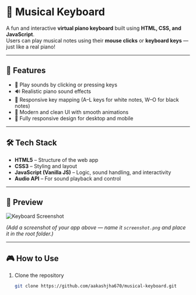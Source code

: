 # 🎵 Musical Keyboard

A fun and interactive **virtual piano keyboard** built using **HTML, CSS, and JavaScript**.  
Users can play musical notes using their **mouse clicks** or **keyboard keys** — just like a real piano!

---

## 🚀 Features

- 🎹 Play sounds by clicking or pressing keys  
- 🔊 Realistic piano sound effects  
- 🧠 Responsive key mapping (A–L keys for white notes, W–O for black notes)  
- 🌈 Modern and clean UI with smooth animations  
- 📱 Fully responsive design for desktop and mobile

---

## 🛠️ Tech Stack

- **HTML5** – Structure of the web app  
- **CSS3** – Styling and layout  
- **JavaScript (Vanilla JS)** – Logic, sound handling, and interactivity  
- **Audio API** – For sound playback and control

---

## 📸 Preview

![Keyboard Screenshot](./screenshot.png)

*(Add a screenshot of your app above — name it `screenshot.png` and place it in the root folder.)*

---

## 🎮 How to Use

1. Clone the repository  
   ```bash
   git clone https://github.com/aakashjha670/musical-keyboard.git
